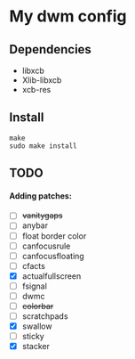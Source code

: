 # My dwm config

## Dependencies
 - libxcb
 - Xlib-libxcb
 - xcb-res

## Install
```
make
sudo make install
```

## TODO
#### Adding patches:
 - [ ] ~~vanitygaps~~
 - [ ] anybar
 - [ ] float border color
 - [ ] canfocusrule
 - [ ] canfocusfloating
 - [ ] cfacts
 - [x] actualfullscreen
 - [ ] fsignal
 - [ ] dwmc
 - [ ] ~~colorbar~~
 - [ ] scratchpads
 - [x] swallow
 - [ ] sticky
 - [x] stacker
